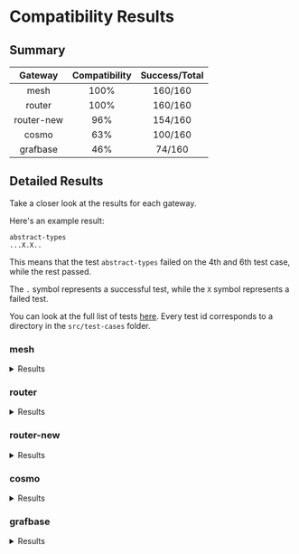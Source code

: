 
# Compatibility Results

## Summary

|  Gateway   | Compatibility | Success/Total |
| :--------: | :-----------: | :-------------: |
| mesh | 100% | 160/160 |
| router | 100% | 160/160 |
| router-new | 96% | 154/160 |
| cosmo | 63% | 100/160 |
| grafbase | 46% | 74/160 |


## Detailed Results

Take a closer look at the results for each gateway.

Here's an example result:

```
abstract-types
...X.X..
```

This means that the test `abstract-types` failed on the 4th and 6th test case, while the rest passed.

The `.` symbol represents a successful test, while the `X` symbol represents a failed test.

You can look at the full list of tests [here](../src/test-cases/). Every test id corresponds to a directory in the `src/test-cases` folder.

### mesh

<details>
<summary>Results</summary>
<a href="../src/test-cases/abstract-types">abstract-types</a>
<pre>.................</pre>
<a href="../src/test-cases/child-type-mismatch">child-type-mismatch</a>
<pre>....</pre>
<a href="../src/test-cases/circular-reference-interface">circular-reference-interface</a>
<pre>..</pre>
<a href="../src/test-cases/complex-entity-call">complex-entity-call</a>
<pre>.</pre>
<a href="../src/test-cases/corrupted-supergraph-node-id">corrupted-supergraph-node-id</a>
<pre>..........</pre>
<a href="../src/test-cases/enum-intersection">enum-intersection</a>
<pre>.....</pre>
<a href="../src/test-cases/fed1-external-extends">fed1-external-extends</a>
<pre>..</pre>
<a href="../src/test-cases/fed1-external-extends-resolvable">fed1-external-extends-resolvable</a>
<pre>.</pre>
<a href="../src/test-cases/fed1-external-extension">fed1-external-extension</a>
<pre>..</pre>
<a href="../src/test-cases/fed2-external-extends">fed2-external-extends</a>
<pre>..</pre>
<a href="../src/test-cases/fed2-external-extension">fed2-external-extension</a>
<pre>..</pre>
<a href="../src/test-cases/include-skip">include-skip</a>
<pre>....</pre>
<a href="../src/test-cases/input-object-intersection">input-object-intersection</a>
<pre>...</pre>
<a href="../src/test-cases/interface-object-with-requires">interface-object-with-requires</a>
<pre>.......</pre>
<a href="../src/test-cases/mutations">mutations</a>
<pre>...</pre>
<a href="../src/test-cases/mysterious-external">mysterious-external</a>
<pre>..</pre>
<a href="../src/test-cases/nested-provides">nested-provides</a>
<pre>..</pre>
<a href="../src/test-cases/non-resolvable-interface-object">non-resolvable-interface-object</a>
<pre>.......</pre>
<a href="../src/test-cases/override-type-interface">override-type-interface</a>
<pre>....</pre>
<a href="../src/test-cases/override-with-requires">override-with-requires</a>
<pre>....</pre>
<a href="../src/test-cases/parent-entity-call">parent-entity-call</a>
<pre>.</pre>
<a href="../src/test-cases/parent-entity-call-complex">parent-entity-call-complex</a>
<pre>.</pre>
<a href="../src/test-cases/provides-on-interface">provides-on-interface</a>
<pre>..</pre>
<a href="../src/test-cases/provides-on-union">provides-on-union</a>
<pre>..</pre>
<a href="../src/test-cases/requires-interface">requires-interface</a>
<pre>.....</pre>
<a href="../src/test-cases/requires-requires">requires-requires</a>
<pre>...</pre>
<a href="../src/test-cases/requires-with-fragments">requires-with-fragments</a>
<pre>......</pre>
<a href="../src/test-cases/shared-root">shared-root</a>
<pre>..</pre>
<a href="../src/test-cases/simple-entity-call">simple-entity-call</a>
<pre>.</pre>
<a href="../src/test-cases/simple-inaccessible">simple-inaccessible</a>
<pre>....</pre>
<a href="../src/test-cases/simple-interface-object">simple-interface-object</a>
<pre>.............</pre>
<a href="../src/test-cases/simple-override">simple-override</a>
<pre>..</pre>
<a href="../src/test-cases/simple-requires-provides">simple-requires-provides</a>
<pre>...........</pre>
<a href="../src/test-cases/typename">typename</a>
<pre>......</pre>
<a href="../src/test-cases/unavailable-override">unavailable-override</a>
<pre>..</pre>
<a href="../src/test-cases/union-interface-distributed">union-interface-distributed</a>
<pre>.......</pre>
<a href="../src/test-cases/union-intersection">union-intersection</a>
<pre>........</pre>

</details>

### router

<details>
<summary>Results</summary>
<a href="../src/test-cases/abstract-types">abstract-types</a>
<pre>.................</pre>
<a href="../src/test-cases/child-type-mismatch">child-type-mismatch</a>
<pre>....</pre>
<a href="../src/test-cases/circular-reference-interface">circular-reference-interface</a>
<pre>..</pre>
<a href="../src/test-cases/complex-entity-call">complex-entity-call</a>
<pre>.</pre>
<a href="../src/test-cases/corrupted-supergraph-node-id">corrupted-supergraph-node-id</a>
<pre>..........</pre>
<a href="../src/test-cases/enum-intersection">enum-intersection</a>
<pre>.....</pre>
<a href="../src/test-cases/fed1-external-extends">fed1-external-extends</a>
<pre>..</pre>
<a href="../src/test-cases/fed1-external-extends-resolvable">fed1-external-extends-resolvable</a>
<pre>.</pre>
<a href="../src/test-cases/fed1-external-extension">fed1-external-extension</a>
<pre>..</pre>
<a href="../src/test-cases/fed2-external-extends">fed2-external-extends</a>
<pre>..</pre>
<a href="../src/test-cases/fed2-external-extension">fed2-external-extension</a>
<pre>..</pre>
<a href="../src/test-cases/include-skip">include-skip</a>
<pre>....</pre>
<a href="../src/test-cases/input-object-intersection">input-object-intersection</a>
<pre>...</pre>
<a href="../src/test-cases/interface-object-with-requires">interface-object-with-requires</a>
<pre>.......</pre>
<a href="../src/test-cases/mutations">mutations</a>
<pre>...</pre>
<a href="../src/test-cases/mysterious-external">mysterious-external</a>
<pre>..</pre>
<a href="../src/test-cases/nested-provides">nested-provides</a>
<pre>..</pre>
<a href="../src/test-cases/non-resolvable-interface-object">non-resolvable-interface-object</a>
<pre>.......</pre>
<a href="../src/test-cases/override-type-interface">override-type-interface</a>
<pre>....</pre>
<a href="../src/test-cases/override-with-requires">override-with-requires</a>
<pre>....</pre>
<a href="../src/test-cases/parent-entity-call">parent-entity-call</a>
<pre>.</pre>
<a href="../src/test-cases/parent-entity-call-complex">parent-entity-call-complex</a>
<pre>.</pre>
<a href="../src/test-cases/provides-on-interface">provides-on-interface</a>
<pre>..</pre>
<a href="../src/test-cases/provides-on-union">provides-on-union</a>
<pre>..</pre>
<a href="../src/test-cases/requires-interface">requires-interface</a>
<pre>.....</pre>
<a href="../src/test-cases/requires-requires">requires-requires</a>
<pre>...</pre>
<a href="../src/test-cases/requires-with-fragments">requires-with-fragments</a>
<pre>......</pre>
<a href="../src/test-cases/shared-root">shared-root</a>
<pre>..</pre>
<a href="../src/test-cases/simple-entity-call">simple-entity-call</a>
<pre>.</pre>
<a href="../src/test-cases/simple-inaccessible">simple-inaccessible</a>
<pre>....</pre>
<a href="../src/test-cases/simple-interface-object">simple-interface-object</a>
<pre>.............</pre>
<a href="../src/test-cases/simple-override">simple-override</a>
<pre>..</pre>
<a href="../src/test-cases/simple-requires-provides">simple-requires-provides</a>
<pre>...........</pre>
<a href="../src/test-cases/typename">typename</a>
<pre>......</pre>
<a href="../src/test-cases/unavailable-override">unavailable-override</a>
<pre>..</pre>
<a href="../src/test-cases/union-interface-distributed">union-interface-distributed</a>
<pre>.......</pre>
<a href="../src/test-cases/union-intersection">union-intersection</a>
<pre>........</pre>

</details>

### router-new

<details>
<summary>Results</summary>
<a href="../src/test-cases/abstract-types">abstract-types</a>
<pre>..............X..</pre>
<a href="../src/test-cases/child-type-mismatch">child-type-mismatch</a>
<pre>....</pre>
<a href="../src/test-cases/circular-reference-interface">circular-reference-interface</a>
<pre>..</pre>
<a href="../src/test-cases/complex-entity-call">complex-entity-call</a>
<pre>.</pre>
<a href="../src/test-cases/corrupted-supergraph-node-id">corrupted-supergraph-node-id</a>
<pre>..........</pre>
<a href="../src/test-cases/enum-intersection">enum-intersection</a>
<pre>.....</pre>
<a href="../src/test-cases/fed1-external-extends">fed1-external-extends</a>
<pre>..</pre>
<a href="../src/test-cases/fed1-external-extends-resolvable">fed1-external-extends-resolvable</a>
<pre>.</pre>
<a href="../src/test-cases/fed1-external-extension">fed1-external-extension</a>
<pre>..</pre>
<a href="../src/test-cases/fed2-external-extends">fed2-external-extends</a>
<pre>..</pre>
<a href="../src/test-cases/fed2-external-extension">fed2-external-extension</a>
<pre>..</pre>
<a href="../src/test-cases/include-skip">include-skip</a>
<pre>....</pre>
<a href="../src/test-cases/input-object-intersection">input-object-intersection</a>
<pre>...</pre>
<a href="../src/test-cases/interface-object-with-requires">interface-object-with-requires</a>
<pre>.......</pre>
<a href="../src/test-cases/mutations">mutations</a>
<pre>...</pre>
<a href="../src/test-cases/mysterious-external">mysterious-external</a>
<pre>..</pre>
<a href="../src/test-cases/nested-provides">nested-provides</a>
<pre>..</pre>
<a href="../src/test-cases/non-resolvable-interface-object">non-resolvable-interface-object</a>
<pre>.......</pre>
<a href="../src/test-cases/override-type-interface">override-type-interface</a>
<pre>....</pre>
<a href="../src/test-cases/override-with-requires">override-with-requires</a>
<pre>....</pre>
<a href="../src/test-cases/parent-entity-call">parent-entity-call</a>
<pre>.</pre>
<a href="../src/test-cases/parent-entity-call-complex">parent-entity-call-complex</a>
<pre>.</pre>
<a href="../src/test-cases/provides-on-interface">provides-on-interface</a>
<pre>..</pre>
<a href="../src/test-cases/provides-on-union">provides-on-union</a>
<pre>..</pre>
<a href="../src/test-cases/requires-interface">requires-interface</a>
<pre>.....</pre>
<a href="../src/test-cases/requires-requires">requires-requires</a>
<pre>...</pre>
<a href="../src/test-cases/requires-with-fragments">requires-with-fragments</a>
<pre>......</pre>
<a href="../src/test-cases/shared-root">shared-root</a>
<pre>..</pre>
<a href="../src/test-cases/simple-entity-call">simple-entity-call</a>
<pre>.</pre>
<a href="../src/test-cases/simple-inaccessible">simple-inaccessible</a>
<pre>....</pre>
<a href="../src/test-cases/simple-interface-object">simple-interface-object</a>
<pre>.X..XXX.X....</pre>
<a href="../src/test-cases/simple-override">simple-override</a>
<pre>..</pre>
<a href="../src/test-cases/simple-requires-provides">simple-requires-provides</a>
<pre>...........</pre>
<a href="../src/test-cases/typename">typename</a>
<pre>......</pre>
<a href="../src/test-cases/unavailable-override">unavailable-override</a>
<pre>..</pre>
<a href="../src/test-cases/union-interface-distributed">union-interface-distributed</a>
<pre>.......</pre>
<a href="../src/test-cases/union-intersection">union-intersection</a>
<pre>........</pre>

</details>

### cosmo

<details>
<summary>Results</summary>
<a href="../src/test-cases/abstract-types">abstract-types</a>
<pre>XXXXXXXXXXXXXXXXX</pre>
<a href="../src/test-cases/child-type-mismatch">child-type-mismatch</a>
<pre>XXX.</pre>
<a href="../src/test-cases/circular-reference-interface">circular-reference-interface</a>
<pre>..</pre>
<a href="../src/test-cases/complex-entity-call">complex-entity-call</a>
<pre>X</pre>
<a href="../src/test-cases/corrupted-supergraph-node-id">corrupted-supergraph-node-id</a>
<pre>.XXXX.XXXX</pre>
<a href="../src/test-cases/enum-intersection">enum-intersection</a>
<pre>..X..</pre>
<a href="../src/test-cases/fed1-external-extends">fed1-external-extends</a>
<pre>..</pre>
<a href="../src/test-cases/fed1-external-extends-resolvable">fed1-external-extends-resolvable</a>
<pre>.</pre>
<a href="../src/test-cases/fed1-external-extension">fed1-external-extension</a>
<pre>..</pre>
<a href="../src/test-cases/fed2-external-extends">fed2-external-extends</a>
<pre>..</pre>
<a href="../src/test-cases/fed2-external-extension">fed2-external-extension</a>
<pre>..</pre>
<a href="../src/test-cases/include-skip">include-skip</a>
<pre>....</pre>
<a href="../src/test-cases/input-object-intersection">input-object-intersection</a>
<pre>...</pre>
<a href="../src/test-cases/interface-object-with-requires">interface-object-with-requires</a>
<pre>XX..XXX</pre>
<a href="../src/test-cases/mutations">mutations</a>
<pre>..X</pre>
<a href="../src/test-cases/mysterious-external">mysterious-external</a>
<pre>..</pre>
<a href="../src/test-cases/nested-provides">nested-provides</a>
<pre>XX</pre>
<a href="../src/test-cases/non-resolvable-interface-object">non-resolvable-interface-object</a>
<pre>.......</pre>
<a href="../src/test-cases/override-type-interface">override-type-interface</a>
<pre>.X..</pre>
<a href="../src/test-cases/override-with-requires">override-with-requires</a>
<pre>....</pre>
<a href="../src/test-cases/parent-entity-call">parent-entity-call</a>
<pre>X</pre>
<a href="../src/test-cases/parent-entity-call-complex">parent-entity-call-complex</a>
<pre>X</pre>
<a href="../src/test-cases/provides-on-interface">provides-on-interface</a>
<pre>..</pre>
<a href="../src/test-cases/provides-on-union">provides-on-union</a>
<pre>..</pre>
<a href="../src/test-cases/requires-interface">requires-interface</a>
<pre>..X..</pre>
<a href="../src/test-cases/requires-requires">requires-requires</a>
<pre>...</pre>
<a href="../src/test-cases/requires-with-fragments">requires-with-fragments</a>
<pre>XXXXXX</pre>
<a href="../src/test-cases/shared-root">shared-root</a>
<pre>.X</pre>
<a href="../src/test-cases/simple-entity-call">simple-entity-call</a>
<pre>.</pre>
<a href="../src/test-cases/simple-inaccessible">simple-inaccessible</a>
<pre>...X</pre>
<a href="../src/test-cases/simple-interface-object">simple-interface-object</a>
<pre>........X....</pre>
<a href="../src/test-cases/simple-override">simple-override</a>
<pre>..</pre>
<a href="../src/test-cases/simple-requires-provides">simple-requires-provides</a>
<pre>...........</pre>
<a href="../src/test-cases/typename">typename</a>
<pre>......</pre>
<a href="../src/test-cases/unavailable-override">unavailable-override</a>
<pre>..</pre>
<a href="../src/test-cases/union-interface-distributed">union-interface-distributed</a>
<pre>X......</pre>
<a href="../src/test-cases/union-intersection">union-intersection</a>
<pre>XXXXXXXX</pre>

</details>

### grafbase

<details>
<summary>Results</summary>
<a href="../src/test-cases/abstract-types">abstract-types</a>
<pre>..X..XXXXXXXXXXXX</pre>
<a href="../src/test-cases/child-type-mismatch">child-type-mismatch</a>
<pre>XXX.</pre>
<a href="../src/test-cases/circular-reference-interface">circular-reference-interface</a>
<pre>..</pre>
<a href="../src/test-cases/complex-entity-call">complex-entity-call</a>
<pre>X</pre>
<a href="../src/test-cases/corrupted-supergraph-node-id">corrupted-supergraph-node-id</a>
<pre>XXXXX.....</pre>
<a href="../src/test-cases/enum-intersection">enum-intersection</a>
<pre>..X..</pre>
<a href="../src/test-cases/fed1-external-extends">fed1-external-extends</a>
<pre>..</pre>
<a href="../src/test-cases/fed1-external-extends-resolvable">fed1-external-extends-resolvable</a>
<pre>X</pre>
<a href="../src/test-cases/fed1-external-extension">fed1-external-extension</a>
<pre>..</pre>
<a href="../src/test-cases/fed2-external-extends">fed2-external-extends</a>
<pre>..</pre>
<a href="../src/test-cases/fed2-external-extension">fed2-external-extension</a>
<pre>..</pre>
<a href="../src/test-cases/include-skip">include-skip</a>
<pre>XXXX</pre>
<a href="../src/test-cases/input-object-intersection">input-object-intersection</a>
<pre>...</pre>
<a href="../src/test-cases/interface-object-with-requires">interface-object-with-requires</a>
<pre>..X.XXX</pre>
<a href="../src/test-cases/mutations">mutations</a>
<pre>...</pre>
<a href="../src/test-cases/mysterious-external">mysterious-external</a>
<pre>..</pre>
<a href="../src/test-cases/nested-provides">nested-provides</a>
<pre>XX</pre>
<a href="../src/test-cases/non-resolvable-interface-object">non-resolvable-interface-object</a>
<pre>X.X...X</pre>
<a href="../src/test-cases/override-type-interface">override-type-interface</a>
<pre>XX..</pre>
<a href="../src/test-cases/override-with-requires">override-with-requires</a>
<pre>.XXX</pre>
<a href="../src/test-cases/parent-entity-call">parent-entity-call</a>
<pre>X</pre>
<a href="../src/test-cases/parent-entity-call-complex">parent-entity-call-complex</a>
<pre>X</pre>
<a href="../src/test-cases/provides-on-interface">provides-on-interface</a>
<pre>XX</pre>
<a href="../src/test-cases/provides-on-union">provides-on-union</a>
<pre>..</pre>
<a href="../src/test-cases/requires-interface">requires-interface</a>
<pre>XXXXX</pre>
<a href="../src/test-cases/requires-requires">requires-requires</a>
<pre>XXX</pre>
<a href="../src/test-cases/requires-with-fragments">requires-with-fragments</a>
<pre>XXXXXX</pre>
<a href="../src/test-cases/shared-root">shared-root</a>
<pre>XX</pre>
<a href="../src/test-cases/simple-entity-call">simple-entity-call</a>
<pre>.</pre>
<a href="../src/test-cases/simple-inaccessible">simple-inaccessible</a>
<pre>..XX</pre>
<a href="../src/test-cases/simple-interface-object">simple-interface-object</a>
<pre>..X.XXX.XXXXX</pre>
<a href="../src/test-cases/simple-override">simple-override</a>
<pre>X.</pre>
<a href="../src/test-cases/simple-requires-provides">simple-requires-provides</a>
<pre>..........X</pre>
<a href="../src/test-cases/typename">typename</a>
<pre>......</pre>
<a href="../src/test-cases/unavailable-override">unavailable-override</a>
<pre>X.</pre>
<a href="../src/test-cases/union-interface-distributed">union-interface-distributed</a>
<pre>XX.....</pre>
<a href="../src/test-cases/union-intersection">union-intersection</a>
<pre>XXXXXXXX</pre>

</details>

